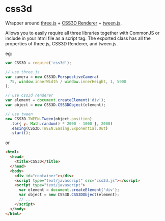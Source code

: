 css3d
========

Wrapper around [three.js](https://github.com/mrdoob/three.js/tree/r58) + [CSS3D Renderer](https://github.com/mrdoob/three.js/blob/dev/examples/js/renderers/CSS3DRenderer.js) + [tween.js](https://github.com/tweenjs/tween.js).

Allows you to easily require all three libraries together with CommonJS or include in your html file as a script tag. The exported class has all the properties of three.js, CSS3D Renderer, and tween.js.

eg:

```js
var CSS3D = require('css3d');

// use three.js
var camera = new CSS3D.PerspectiveCamera(
  75, window.innerWidth / window.innerHeight, 1, 5000
);

// use css3d renderer
var element = document.createElement('div');
var object = new CSS3D.CSS3DObject(element);

// use tween
new CSS3D.TWEEN.Tween(object.position)
  .to({ y: Math.random() * 2000 - 1000 }, 2000)
  .easing(CSS3D.TWEEN.Easing.Exponential.Out)
  .start();
```

or

```html
<html>
  <head>
    <title>CSS3D</title>
  </head>
  <body>
    <div id="container"></div>
    <script type="text/javascript" src="css3d.js"></script>
    <script type="text/javascript">
      var element = document.createElement('div');
      var object = new CSS3D.CSS3DObject(element);
      // ..
    </script>
  </body>
</html>
```
